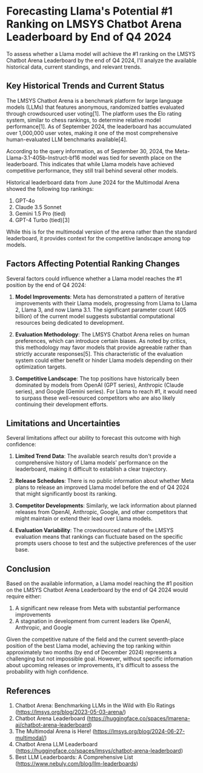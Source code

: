 # Forecasting Llama's Potential #1 Ranking on LMSYS Chatbot Arena Leaderboard by End of Q4 2024

To assess whether a Llama model will achieve the #1 ranking on the LMSYS Chatbot Arena Leaderboard by the end of Q4 2024, I'll analyze the available historical data, current standings, and relevant trends.

## Key Historical Trends and Current Status

The LMSYS Chatbot Arena is a benchmark platform for large language models (LLMs) that features anonymous, randomized battles evaluated through crowdsourced user voting[1]. The platform uses the Elo rating system, similar to chess rankings, to determine relative model performance[1]. As of September 2024, the leaderboard has accumulated over 1,000,000 user votes, making it one of the most comprehensive human-evaluated LLM benchmarks available[4].

According to the query information, as of September 30, 2024, the Meta-Llama-3.1-405b-Instruct-bf16 model was tied for seventh place on the leaderboard. This indicates that while Llama models have achieved competitive performance, they still trail behind several other models.

Historical leaderboard data from June 2024 for the Multimodal Arena showed the following top rankings:

1. GPT-4o
2. Claude 3.5 Sonnet
3. Gemini 1.5 Pro (tied)
3. GPT-4 Turbo (tied)[3]

While this is for the multimodal version of the arena rather than the standard leaderboard, it provides context for the competitive landscape among top models.

## Factors Affecting Potential Ranking Changes

Several factors could influence whether a Llama model reaches the #1 position by the end of Q4 2024:

1. **Model Improvements**: Meta has demonstrated a pattern of iterative improvements with their Llama models, progressing from Llama to Llama 2, Llama 3, and now Llama 3.1. The significant parameter count (405 billion) of the current model suggests substantial computational resources being dedicated to development.

2. **Evaluation Methodology**: The LMSYS Chatbot Arena relies on human preferences, which can introduce certain biases. As noted by critics, this methodology may favor models that provide agreeable rather than strictly accurate responses[5]. This characteristic of the evaluation system could either benefit or hinder Llama models depending on their optimization targets.

3. **Competitive Landscape**: The top positions have historically been dominated by models from OpenAI (GPT series), Anthropic (Claude series), and Google (Gemini series). For Llama to reach #1, it would need to surpass these well-resourced competitors who are also likely continuing their development efforts.

## Limitations and Uncertainties

Several limitations affect our ability to forecast this outcome with high confidence:

1. **Limited Trend Data**: The available search results don't provide a comprehensive history of Llama models' performance on the leaderboard, making it difficult to establish a clear trajectory.

2. **Release Schedules**: There is no public information about whether Meta plans to release an improved Llama model before the end of Q4 2024 that might significantly boost its ranking.

3. **Competitor Developments**: Similarly, we lack information about planned releases from OpenAI, Anthropic, Google, and other competitors that might maintain or extend their lead over Llama models.

4. **Evaluation Variability**: The crowdsourced nature of the LMSYS evaluation means that rankings can fluctuate based on the specific prompts users choose to test and the subjective preferences of the user base.

## Conclusion

Based on the available information, a Llama model reaching the #1 position on the LMSYS Chatbot Arena Leaderboard by the end of Q4 2024 would require either:

1. A significant new release from Meta with substantial performance improvements
2. A stagnation in development from current leaders like OpenAI, Anthropic, and Google

Given the competitive nature of the field and the current seventh-place position of the best Llama model, achieving the top ranking within approximately two months (by end of December 2024) represents a challenging but not impossible goal. However, without specific information about upcoming releases or improvements, it's difficult to assess the probability with high confidence.

## References

1. Chatbot Arena: Benchmarking LLMs in the Wild with Elo Ratings (https://lmsys.org/blog/2023-05-03-arena/)
2. Chatbot Arena Leaderboard (https://huggingface.co/spaces/lmarena-ai/chatbot-arena-leaderboard)
3. The Multimodal Arena is Here! (https://lmsys.org/blog/2024-06-27-multimodal/)
4. Chatbot Arena LLM Leaderboard (https://huggingface.co/spaces/lmsys/chatbot-arena-leaderboard)
5. Best LLM Leaderboards: A Comprehensive List (https://www.nebuly.com/blog/llm-leaderboards)